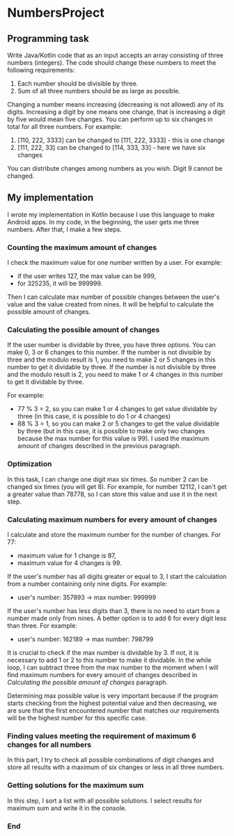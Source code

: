 # NumbersProject

## Programming task
Write Java/Kotlin code that as an input accepts an array consisting of three numbers (integers). The code should change these numbers to meet the following requirements:
1. Each number should be divisible by three.
2. Sum of all three numbers should be as large as possible.

Changing a number means increasing (decreasing is not allowed) any of its digits. Increasing a digit by one means one change, that is increasing a digit by five would mean five changes. You can perform up to six changes in total for all three numbers.
For example:
1. [110, 222, 3333] can be changed to [111, 222, 3333] - this is one change
2. [111, 222, 33] can be changed to [114, 333, 33] - here we have six changes

You can distribute changes among numbers as you wish. Digit 9 cannot be changed.

## My implementation
I wrote my implementation in Kotlin because I use this language to make Android apps. In my code, in the beginning, the user gets me three numbers. After that, I make a few steps.


### Counting the maximum amount of changes
I check the maximum value for one number written by a user. 
For example:
- if the user writes 127, the max value can be 999, 
- for 325235, it will be 999999.

Then I can calculate max number of possible changes between the user's value and the value created from nines.
It will be helpful to calculate the possible amount of changes.

### Calculating the possible amount of changes
If the user number is dividable by three, you have three options. You can make 0, 3 or 6 changes to this number. 
If the number is not divisible by three and the modulo result is 1, you need to make 2 or 5 changes in this number to get it dividable by three. 
If the number is not divisible by three and the modulo result is 2, you need to make 1 or 4 changes in this number to get it dividable by three.

For example:
- 77 % 3 = 2, so you can make 1 or 4 changes to get value dividable by three (in this case, it is possible to do 1 or 4 changes)
- 88 % 3 = 1, so you can make 2 or 5 changes to get the value dividable by three (but in this case, it is possible to make only two changes because the max number for this value is 99). I used the maximum amount of changes described in the previous paragraph.

### Optimization
In this task, I can change one digit max six times. So number 2 can be changed six times (you will get 8). 
For example, for number 12112, I can't get a greater value than 78778, so I can store this value and use it in the next step.

### Calculating maximum numbers for every amount of changes
I calculate and store the maximum number for the number of changes.
For 77:
- maximum value for 1 change is 87,
- maximum value for 4 changes is 99.

If the user's number has all digits greater or equal to 3, I start the calculation from a number containing only nine digits.
For example:
- user's number: 357893   ->  max number: 999999

If the user's number has less digits than 3, there is no need to start from a number made only from nines. A better option is to add 6 for every digit less than three. 
For example:
- user's number: 162189   ->  max number: 798799 

It is crucial to check if the max number is dividable by 3. If not, it is necessary to add 1 or 2 to this number to make it dividable. 
In the while loop, I can subtract three from the max number to the moment when I will find maximum numbers for every amount of changes described in *Calculating the possible amount of changes* paragraph.

Determining max possible value is very important because if the program starts checking from the highest potential value and then decreasing, we are sure that the first encountered number that matches our requirements will be the highest number for this specific case.

### Finding values meeting the requirement of maximum 6 changes for all numbers
In this part, I try to check all possible combinations of digit changes and store all results with a maximum of six changes or less in all three numbers.

### Getting solutions for the maximum sum
In this step, I sort a list with all possible solutions. I select results for maximum sum and write it in the console.


### End
